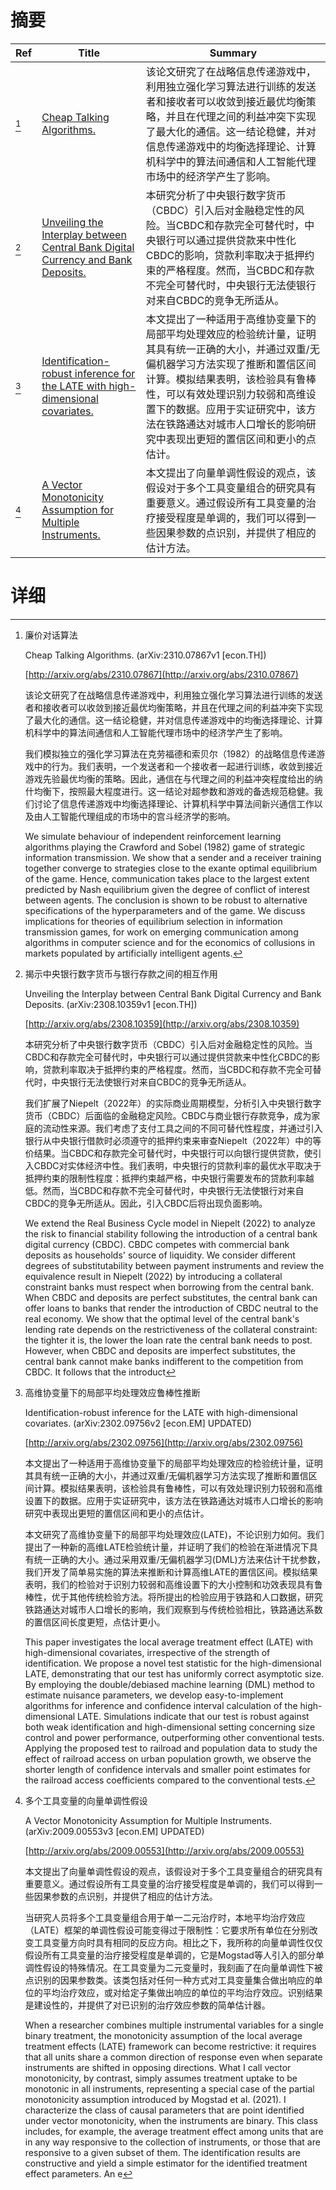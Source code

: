 # 摘要

| Ref | Title | Summary |
| --- | --- | --- |
| [^1] | [Cheap Talking Algorithms.](http://arxiv.org/abs/2310.07867) | 该论文研究了在战略信息传递游戏中，利用独立强化学习算法进行训练的发送者和接收者可以收敛到接近最优均衡策略，并且在代理之间的利益冲突下实现了最大化的通信。这一结论稳健，并对信息传递游戏中的均衡选择理论、计算机科学中的算法间通信和人工智能代理市场中的经济学产生了影响。 |
| [^2] | [Unveiling the Interplay between Central Bank Digital Currency and Bank Deposits.](http://arxiv.org/abs/2308.10359) | 本研究分析了中央银行数字货币（CBDC）引入后对金融稳定性的风险。当CBDC和存款完全可替代时，中央银行可以通过提供贷款来中性化CBDC的影响，贷款利率取决于抵押约束的严格程度。然而，当CBDC和存款不完全可替代时，中央银行无法使银行对来自CBDC的竞争无所适从。 |
| [^3] | [Identification-robust inference for the LATE with high-dimensional covariates.](http://arxiv.org/abs/2302.09756) | 本文提出了一种适用于高维协变量下的局部平均处理效应的检验统计量，证明其具有统一正确的大小，并通过双重/无偏机器学习方法实现了推断和置信区间计算。模拟结果表明，该检验具有鲁棒性，可以有效处理识别力较弱和高维设置下的数据。应用于实证研究中，该方法在铁路通达对城市人口增长的影响研究中表现出更短的置信区间和更小的点估计。 |
| [^4] | [A Vector Monotonicity Assumption for Multiple Instruments.](http://arxiv.org/abs/2009.00553) | 本文提出了向量单调性假设的观点，该假设对于多个工具变量组合的研究具有重要意义。通过假设所有工具变量的治疗接受程度是单调的，我们可以得到一些因果参数的点识别，并提供了相应的估计方法。 |

# 详细

[^1]: 廉价对话算法

    Cheap Talking Algorithms. (arXiv:2310.07867v1 [econ.TH])

    [http://arxiv.org/abs/2310.07867](http://arxiv.org/abs/2310.07867)

    该论文研究了在战略信息传递游戏中，利用独立强化学习算法进行训练的发送者和接收者可以收敛到接近最优均衡策略，并且在代理之间的利益冲突下实现了最大化的通信。这一结论稳健，并对信息传递游戏中的均衡选择理论、计算机科学中的算法间通信和人工智能代理市场中的经济学产生了影响。

    

    我们模拟独立的强化学习算法在克劳福德和索贝尔（1982）的战略信息传递游戏中的行为。我们表明，一个发送者和一个接收者一起进行训练，收敛到接近游戏先验最优均衡的策略。因此，通信在与代理之间的利益冲突程度给出的纳什均衡下，按照最大程度进行。这一结论对超参数和游戏的备选规范稳健。我们讨论了信息传递游戏中均衡选择理论、计算机科学中算法间新兴通信工作以及由人工智能代理组成的市场中的宫斗经济学的影响。

    We simulate behaviour of independent reinforcement learning algorithms playing the Crawford and Sobel (1982) game of strategic information transmission. We show that a sender and a receiver training together converge to strategies close to the exante optimal equilibrium of the game. Hence, communication takes place to the largest extent predicted by Nash equilibrium given the degree of conflict of interest between agents. The conclusion is shown to be robust to alternative specifications of the hyperparameters and of the game. We discuss implications for theories of equilibrium selection in information transmission games, for work on emerging communication among algorithms in computer science and for the economics of collusions in markets populated by artificially intelligent agents.
    
[^2]: 揭示中央银行数字货币与银行存款之间的相互作用

    Unveiling the Interplay between Central Bank Digital Currency and Bank Deposits. (arXiv:2308.10359v1 [econ.TH])

    [http://arxiv.org/abs/2308.10359](http://arxiv.org/abs/2308.10359)

    本研究分析了中央银行数字货币（CBDC）引入后对金融稳定性的风险。当CBDC和存款完全可替代时，中央银行可以通过提供贷款来中性化CBDC的影响，贷款利率取决于抵押约束的严格程度。然而，当CBDC和存款不完全可替代时，中央银行无法使银行对来自CBDC的竞争无所适从。

    

    我们扩展了Niepelt（2022年）的实际商业周期模型，分析引入中央银行数字货币（CBDC）后面临的金融稳定风险。CBDC与商业银行存款竞争，成为家庭的流动性来源。我们考虑了支付工具之间的不同可替代性程度，并通过引入银行从中央银行借款时必须遵守的抵押约束来审查Niepelt（2022年）中的等价结果。当CBDC和存款完全可替代时，中央银行可以向银行提供贷款，使引入CBDC对实体经济中性。我们表明，中央银行的贷款利率的最优水平取决于抵押约束的限制性程度：抵押约束越严格，中央银行需要发布的贷款利率越低。然而，当CBDC和存款不完全可替代时，中央银行无法使银行对来自CBDC的竞争无所适从。因此，引入CBDC后将出现负面影响。

    We extend the Real Business Cycle model in Niepelt (2022) to analyze the risk to financial stability following the introduction of a central bank digital currency (CBDC). CBDC competes with commercial bank deposits as households' source of liquidity. We consider different degrees of substitutability between payment instruments and review the equivalence result in Niepelt (2022) by introducing a collateral constraint banks must respect when borrowing from the central bank. When CBDC and deposits are perfect substitutes, the central bank can offer loans to banks that render the introduction of CBDC neutral to the real economy. We show that the optimal level of the central bank's lending rate depends on the restrictiveness of the collateral constraint: the tighter it is, the lower the loan rate the central bank needs to post. However, when CBDC and deposits are imperfect substitutes, the central bank cannot make banks indifferent to the competition from CBDC. It follows that the introduct
    
[^3]: 高维协变量下的局部平均处理效应鲁棒性推断

    Identification-robust inference for the LATE with high-dimensional covariates. (arXiv:2302.09756v2 [econ.EM] UPDATED)

    [http://arxiv.org/abs/2302.09756](http://arxiv.org/abs/2302.09756)

    本文提出了一种适用于高维协变量下的局部平均处理效应的检验统计量，证明其具有统一正确的大小，并通过双重/无偏机器学习方法实现了推断和置信区间计算。模拟结果表明，该检验具有鲁棒性，可以有效处理识别力较弱和高维设置下的数据。应用于实证研究中，该方法在铁路通达对城市人口增长的影响研究中表现出更短的置信区间和更小的点估计。

    

    本文研究了高维协变量下的局部平均处理效应(LATE)，不论识别力如何。我们提出了一种新的高维LATE检验统计量，并证明了我们的检验在渐进情况下具有统一正确的大小。通过采用双重/无偏机器学习(DML)方法来估计干扰参数，我们开发了简单易实施的算法来推断和计算高维LATE的置信区间。模拟结果表明，我们的检验对于识别力较弱和高维设置下的大小控制和功效表现具有鲁棒性，优于其他传统检验方法。将所提出的检验应用于铁路和人口数据，研究铁路通达对城市人口增长的影响，我们观察到与传统检验相比，铁路通达系数的置信区间长度更短，点估计更小。

    This paper investigates the local average treatment effect (LATE) with high-dimensional covariates, irrespective of the strength of identification. We propose a novel test statistic for the high-dimensional LATE, demonstrating that our test has uniformly correct asymptotic size. By employing the double/debiased machine learning (DML) method to estimate nuisance parameters, we develop easy-to-implement algorithms for inference and confidence interval calculation of the high-dimensional LATE. Simulations indicate that our test is robust against both weak identification and high-dimensional setting concerning size control and power performance, outperforming other conventional tests. Applying the proposed test to railroad and population data to study the effect of railroad access on urban population growth, we observe the shorter length of confidence intervals and smaller point estimates for the railroad access coefficients compared to the conventional tests.
    
[^4]: 多个工具变量的向量单调性假设

    A Vector Monotonicity Assumption for Multiple Instruments. (arXiv:2009.00553v3 [econ.EM] UPDATED)

    [http://arxiv.org/abs/2009.00553](http://arxiv.org/abs/2009.00553)

    本文提出了向量单调性假设的观点，该假设对于多个工具变量组合的研究具有重要意义。通过假设所有工具变量的治疗接受程度是单调的，我们可以得到一些因果参数的点识别，并提供了相应的估计方法。

    

    当研究人员将多个工具变量组合用于单一二元治疗时，本地平均治疗效应（LATE）框架的单调性假设可能变得过于限制性：它要求所有单位在分别改变工具变量方向时具有相同的反应方向。相比之下，我所称的向量单调性仅仅假设所有工具变量的治疗接受程度是单调的，它是Mogstad等人引入的部分单调性假设的特殊情况。在工具变量为二元变量时，我刻画了在向量单调性下被点识别的因果参数类。该类包括对任何一种方式对工具变量集合做出响应的单位的平均治疗效应，或对给定子集做出响应的单位的平均治疗效应。识别结果是建设性的，并提供了对已识别的治疗效应参数的简单估计器。

    When a researcher combines multiple instrumental variables for a single binary treatment, the monotonicity assumption of the local average treatment effects (LATE) framework can become restrictive: it requires that all units share a common direction of response even when separate instruments are shifted in opposing directions. What I call vector monotonicity, by contrast, simply assumes treatment uptake to be monotonic in all instruments, representing a special case of the partial monotonicity assumption introduced by Mogstad et al. (2021). I characterize the class of causal parameters that are point identified under vector monotonicity, when the instruments are binary. This class includes, for example, the average treatment effect among units that are in any way responsive to the collection of instruments, or those that are responsive to a given subset of them. The identification results are constructive and yield a simple estimator for the identified treatment effect parameters. An e
    

